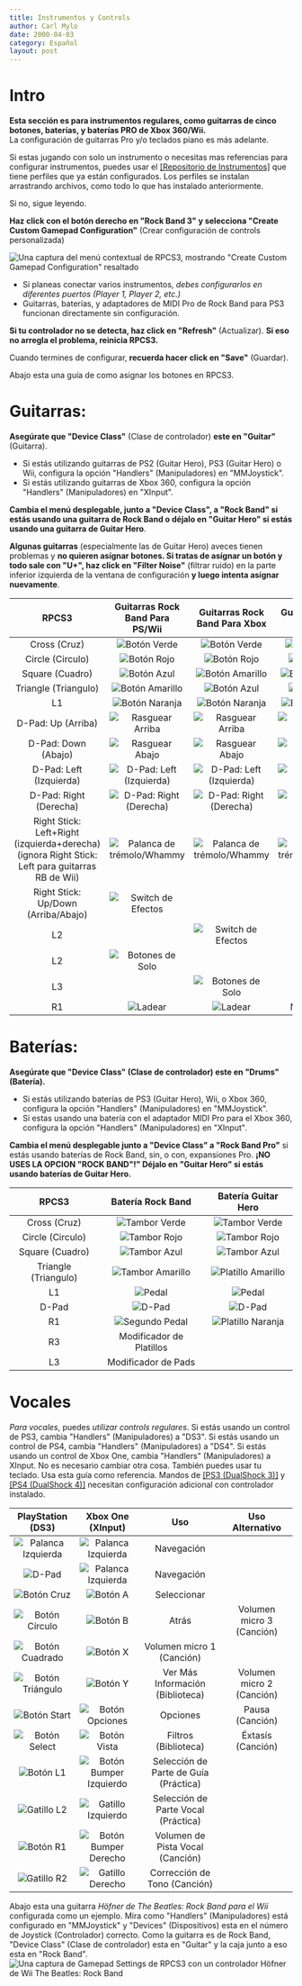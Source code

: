 ```yaml
---
title: Instrumentos y Controls
author: Carl Mylo
date: 2000-04-03
category: Español
layout: post
---
```


# Intro

**Esta sección es para instrumentos regulares, como guitarras de cinco botones, baterías, y baterías PRO de Xbox 360/Wii.**  
La configuración de guitarras Pro y/o teclados piano es más adelante.

Si estas jugando con solo un instrumento o necesitas mas referencias para configurar instrumentos, puedes usar el [[Repositorio de Instrumentos]](https://hmxmilohax.github.io/rb3-pc/espanol/repodeinst/) que tiene perfiles que ya están configurados. Los perfiles se instalan arrastrando archivos, como todo lo que has instalado anteriormente.

Si no, sigue leyendo.

**Haz click con el botón derecho en "Rock Band 3" y selecciona "Create Custom Gamepad Configuration"** (Crear configuración de controls personalizada)

![Una captura del menú contextual de RPCS3, mostrando "Create Custom Gamepad Configuration" resaltado](https://raw.githubusercontent.com/hmxmilohax/rb3-pc/main/assets/images/conf/rpcs3pad.png "Create Custom Gamepad Configuration")

* Si planeas conectar varios instrumentos, _debes configurarlos en diferentes puertos (Player 1, Player 2, etc.)_
* Guitarras, baterías, y adaptadores de MIDI Pro de Rock Band para PS3 funcionan directamente sin configuración.

**Si tu controlador no se detecta, haz click en "Refresh"** (Actualizar). **Si eso no arregla el problema, reinicia RPCS3.**

Cuando termines de configurar, **recuerda hacer click en "Save"** (Guardar).

Abajo esta una guía de como asignar los botones en RPCS3.

# Guitarras:

**Asegúrate que "Device Class"** (Clase de controlador) **este en "Guitar"** (Guitarra).

* Si estás utilizando guitarras de PS2 (Guitar Hero), PS3 (Guitar Hero) o Wii, configura la opción "Handlers" (Manipuladores) en "MMJoystick". 
* Si estás utilizando guitarras de Xbox 360, configura la opción "Handlers" (Manipuladores) en "XInput".

**Cambia el menú desplegable, junto a "Device Class", a "Rock Band" si estás usando una guitarra de Rock Band o déjalo en "Guitar Hero" si estás usando una guitarra de Guitar Hero**. 

**Algunas guitarras** (especialmente las de Guitar Hero) aveces tienen problemas y **no quieren asígnar botones. Si tratas de asígnar un botón y todo sale con "U+", haz click en "Filter Noise"** (filtrar ruido) en la parte inferior izquierda de la ventana de configuración **y luego intenta asígnar nuevamente**.

| **RPCS3**          | **Guitarras Rock Band Para PS/Wii** | **Guitarras Rock Band Para Xbox** | **Guitarras Guitar Hero** |
|:------------------:|:---------------------:|:---------------------:|:-----------------------:|
| Cross (Cruz) | ![Botón Verde](https://raw.githubusercontent.com/hmxmilohax/rb3-pc/main/assets/images//btns/gtrs/gf.png "Botón Verde") | ![Botón Verde](https://raw.githubusercontent.com/hmxmilohax/rb3-pc/main/assets/images//btns/gtrs/gf.png "Botón Verde") | ![Botón Verde](https://raw.githubusercontent.com/hmxmilohax/rb3-pc/main/assets/images//btns/gtrs/gf.png "Botón Verde") |
| Circle (Circulo) | ![Botón Rojo](https://raw.githubusercontent.com/hmxmilohax/rb3-pc/main/assets/images//btns/gtrs/rf.png "Botón Rojo") | ![Botón Rojo](https://raw.githubusercontent.com/hmxmilohax/rb3-pc/main/assets/images//btns/gtrs/rf.png "Botón Rojo") | ![Botón Rojo](https://raw.githubusercontent.com/hmxmilohax/rb3-pc/main/assets/images//btns/gtrs/rf.png "Botón Rojo") |
| Square (Cuadro) | ![Botón Azul](https://raw.githubusercontent.com/hmxmilohax/rb3-pc/main/assets/images//btns/gtrs/bf.png "Botón Azul") | ![Botón Amarillo](https://raw.githubusercontent.com/hmxmilohax/rb3-pc/main/assets/images//btns/gtrs/yf.png "Botón Amarillo") | ![Botón Amarillo](https://raw.githubusercontent.com/hmxmilohax/rb3-pc/main/assets/images//btns/gtrs/yf.png "Botón Amarillo") |
| Triangle (Triangulo) | ![Botón Amarillo](https://raw.githubusercontent.com/hmxmilohax/rb3-pc/main/assets/images//btns/gtrs/yf.png "Botón Amarillo") | ![Botón Azul](https://raw.githubusercontent.com/hmxmilohax/rb3-pc/main/assets/images//btns/gtrs/bf.png "Botón Azul") | ![Botón Azul](https://raw.githubusercontent.com/hmxmilohax/rb3-pc/main/assets/images//btns/gtrs/bf.png "Botón Azul") |
| L1 | ![Botón Naranja](https://raw.githubusercontent.com/hmxmilohax/rb3-pc/main/assets/images//btns/gtrs/of.png "Botón Naranja") | ![Botón Naranja](https://raw.githubusercontent.com/hmxmilohax/rb3-pc/main/assets/images//btns/gtrs/of.png "Botón Naranja") | ![Botón Naranja](https://raw.githubusercontent.com/hmxmilohax/rb3-pc/main/assets/images//btns/gtrs/of.png "Botón Naranja") |
| D-Pad: Up (Arriba) | ![Rasguear Arriba](https://raw.githubusercontent.com/hmxmilohax/rb3-pc/main/assets/images//btns/gtrs/sbu.png "Rasguear Arriba") | ![Rasguear Arriba](https://raw.githubusercontent.com/hmxmilohax/rb3-pc/main/assets/images//btns/gtrs/sbu.png "Rasguear Arriba") | ![Rasguear Arriba](https://raw.githubusercontent.com/hmxmilohax/rb3-pc/main/assets/images//btns/gtrs/sbu.png "Rasguear Arriba") |
| D-Pad: Down (Abajo) | ![Rasguear Abajo](https://raw.githubusercontent.com/hmxmilohax/rb3-pc/main/assets/images//btns/gtrs/sbd.png "Rasguear Abajo") | ![Rasguear Abajo](https://raw.githubusercontent.com/hmxmilohax/rb3-pc/main/assets/images//btns/gtrs/sbd.png "Rasguear Abajo") | ![Rasguear Abajo](https://raw.githubusercontent.com/hmxmilohax/rb3-pc/main/assets/images//btns/gtrs/sbd.png "Rasguear Abajo") |
| D-Pad: Left (Izquierda) | ![D-Pad: Left (Izquierda)](https://raw.githubusercontent.com/hmxmilohax/rb3-pc/main/assets/images//btns/gtrs/dpl.png "D-Pad: Left (Izquierda)") | ![D-Pad: Left (Izquierda)](https://raw.githubusercontent.com/hmxmilohax/rb3-pc/main/assets/images//btns/gtrs/dpl.png "D-Pad: Left (Izquierda)") | ![D-Pad: Left (Izquierda)](https://raw.githubusercontent.com/hmxmilohax/rb3-pc/main/assets/images//btns/gtrs/dpl.png "D-Pad: Left (Izquierda)") |
| D-Pad: Right (Derecha) | ![D-Pad: Right (Derecha)](https://raw.githubusercontent.com/hmxmilohax/rb3-pc/main/assets/images//btns/gtrs/dpr.png "D-Pad: Right (Derecha)") | ![D-Pad: Right (Derecha)](https://raw.githubusercontent.com/hmxmilohax/rb3-pc/main/assets/images//btns/gtrs/dpr.png "D-Pad: Right (Derecha)") | ![D-Pad: Right (Derecha)](https://raw.githubusercontent.com/hmxmilohax/rb3-pc/main/assets/images//btns/gtrs/dpr.png "D-Pad: Right (Derecha)") |
| Right Stick: <br/> Left+Right (izquierda+derecha)<br/> (ignora Right Stick: Left para guitarras RB de Wii) | ![Palanca de trémolo/Whammy](https://raw.githubusercontent.com/hmxmilohax/rb3-pc/main/assets/images//btns/gtrs/wb.png "Palanca de trémolo/Whammy") | ![Palanca de trémolo/Whammy](https://raw.githubusercontent.com/hmxmilohax/rb3-pc/main/assets/images//btns/gtrs/wb.png "Palanca de trémolo/Whammy") | ![Palanca de trémolo/Whammy](https://raw.githubusercontent.com/hmxmilohax/rb3-pc/main/assets/images//btns/gtrs/wb.png "Palanca de trémolo/Whammy") |
| Right Stick: <br/> Up/Down (Arriba/Abajo) | ![Switch de Efectos](https://raw.githubusercontent.com/hmxmilohax/rb3-pc/main/assets/images//btns/gtrs/fx.png "Switch de Efectos") | | |
| L2 | | ![Switch de Efectos](https://raw.githubusercontent.com/hmxmilohax/rb3-pc/main/assets/images//btns/gtrs/fx.png "Switch de Efectos") | |
| L2 | ![Botones de Solo](https://raw.githubusercontent.com/hmxmilohax/rb3-pc/main/assets/images//btns/gtrs/solo.png "Botones de Solo") | | |
| L3 | | ![Botones de Solo](https://raw.githubusercontent.com/hmxmilohax/rb3-pc/main/assets/images//btns/gtrs/solo.png "Botones de Solo") | |
| R1 | ![Ladear](https://raw.githubusercontent.com/hmxmilohax/rb3-pc/main/assets/images//btns/gtrs/ts.png "Ladear") | ![Ladear](https://raw.githubusercontent.com/hmxmilohax/rb3-pc/main/assets/images//btns/gtrs/ts.png "Ladear") | No funciona |


# Baterías:

**Asegúrate que "Device Class" (Clase de controlador) este en "Drums" (Batería).**

* Si estás utilizando baterías de PS3 (Guitar Hero), Wii, o Xbox 360, configura la opción "Handlers" (Manipuladores) en "MMJoystick".
* Si estas usando una batería con el adaptador MIDI Pro para el Xbox 360, configura la opción "Handlers" (Manipuladores) en "XInput".

**Cambia el menú desplegable junto a "Device Class" a "Rock Band Pro"** si estás usando baterías de Rock Band, sin, o con, expansiones Pro. **¡NO USES LA OPCION "ROCK BAND"!" Déjalo en "Guitar Hero" si estás usando baterías de Guitar Hero.**


| **RPCS3**    | **Batería Rock Band** | **Batería Guitar Hero** |
|:--------:|:-------------------:|:-----------------:|
| Cross (Cruz) | ![Tambor Verde](https://raw.githubusercontent.com/hmxmilohax/rb3-pc/main/assets/images/btns/drms/rb/gp.png "Tambor Verde") | ![Tambor Verde](https://raw.githubusercontent.com/hmxmilohax/rb3-pc/main/assets/images/btns/drms/gh/gp.png "Tambor Verde") |
| Circle (Circulo) | ![Tambor Rojo](https://raw.githubusercontent.com/hmxmilohax/rb3-pc/main/assets/images/btns/drms/rb/rp.png "Tambor Rojo") | ![Tambor Rojo](https://raw.githubusercontent.com/hmxmilohax/rb3-pc/main/assets/images/btns/drms/gh/rp.png "Tambor Rojo") |
| Square (Cuadro) | ![Tambor Azul](https://raw.githubusercontent.com/hmxmilohax/rb3-pc/main/assets/images/btns/drms/rb/bp.png "Tambor Azul") | ![Tambor Azul](https://raw.githubusercontent.com/hmxmilohax/rb3-pc/main/assets/images/btns/drms/gh/bp.png "Tambor Azul") |
| Triangle (Triangulo) | ![Tambor Amarillo](https://raw.githubusercontent.com/hmxmilohax/rb3-pc/main/assets/images/btns/drms/rb/yp.png "Tambor Amarillo") | ![Platillo Amarillo](https://raw.githubusercontent.com/hmxmilohax/rb3-pc/main/assets/images/btns/drms/gh/yc.png "Platillo Amarillo") |
| L1 | ![Pedal](https://raw.githubusercontent.com/hmxmilohax/rb3-pc/main/assets/images/btns/drms/rb/kp.png "Pedal") | ![Pedal](https://raw.githubusercontent.com/hmxmilohax/rb3-pc/main/assets/images/btns/drms/gh/kp.png "Pedal") |
| D-Pad | ![D-Pad](https://raw.githubusercontent.com/hmxmilohax/rb3-pc/main/assets/images/btns/ctrls/xbox/dp.png "D-Pad") | ![D-Pad](https://raw.githubusercontent.com/hmxmilohax/rb3-pc/main/assets/images/btns/ctrls/xbox/dp.png "D-Pad") |
| R1 | ![Segundo Pedal](https://raw.githubusercontent.com/hmxmilohax/rb3-pc/main/assets/images/btns/drms/rb/kp.png "Segundo Pedal") | ![Platillo Naranja](https://raw.githubusercontent.com/hmxmilohax/rb3-pc/main/assets/images/btns/drms/gh/oc.png "Platillo Naranja") |
| R3 | Modificador de Platillos | |
| L3 | Modificador de Pads | |


# Vocales
*Para vocales*, puedes *utilizar controls regulares*. Si estás usando un control de PS3, cambia "Handlers" (Manipuladores) a "DS3". Si estás usando un control de PS4, cambia "Handlers" (Manipuladores) a "DS4". Si estás usando un control de Xbox One, cambia "Handlers" (Manipuladores) a XInput. No es necesario cambiar otra cosa. También puedes usar tu teclado. Usa esta guía como referencia. Mandos de [[PS3 (DualShock 3)]](https://wiki.rpcs3.net/index.php?title=Help:Controller_Configuration#Using_DualShock_3_controller) y [[PS4 (DualShock 4)]](https://wiki.rpcs3.net/index.php?title=Help:Controller_Configuration#Using_DualShock_4_controller) necesitan configuración adicional con controlador instalado.


| **PlayStation (DS3)** | **Xbox One (XInput)** | **Uso**                         | **Uso Alternativo**        |
|:---------------------:|:---------------------:|:-------------------------------:|:-------------------:|
| ![Palanca Izquierda](https://raw.githubusercontent.com/hmxmilohax/rb3-pc/main/assets/images/btns/ctrls/ps3/ls.png "Palanca Izquierda") | ![Palanca Izquierda](https://raw.githubusercontent.com/hmxmilohax/rb3-pc/main/assets/images/btns/ctrls/xbox/ls.png "Palanca Izquierda") | Navegación |
| ![D-Pad](https://raw.githubusercontent.com/hmxmilohax/rb3-pc/main/assets/images/btns/ctrls/ps3/dp.png "D-Pad") | ![Palanca Izquierda](https://raw.githubusercontent.com/hmxmilohax/rb3-pc/main/assets/images/btns/ctrls/xbox/dp.png "D-Pad") | Navegación |
| ![Botón Cruz](https://raw.githubusercontent.com/hmxmilohax/rb3-pc/main/assets/images/btns/ctrls/ps3/x.png "Botón Cruz") | ![Botón A](https://raw.githubusercontent.com/hmxmilohax/rb3-pc/main/assets/images/btns/ctrls/xbox/a.png "Botón A") | Seleccionar                          |
| ![Botón Círculo](https://raw.githubusercontent.com/hmxmilohax/rb3-pc/main/assets/images/btns/ctrls/ps3/o.png "Botón Círculo") | ![Botón B](https://raw.githubusercontent.com/hmxmilohax/rb3-pc/main/assets/images/btns/ctrls/xbox/b.png "Botón B") | Atrás                            | Volumen micro 3 (Canción) |
| ![Botón Cuadrado](https://raw.githubusercontent.com/hmxmilohax/rb3-pc/main/assets/images/btns/ctrls/ps3/s.png "Botón Cuadrado") | ![Botón X](https://raw.githubusercontent.com/hmxmilohax/rb3-pc/main/assets/images/btns/ctrls/xbox/x.png "Botón X") | Volumen micro 1 (Canción) |
| ![Botón Triángulo](https://raw.githubusercontent.com/hmxmilohax/rb3-pc/main/assets/images/btns/ctrls/ps3/t.png "Botón Triángulo") | ![Botón Y](https://raw.githubusercontent.com/hmxmilohax/rb3-pc/main/assets/images/btns/ctrls/xbox/y.png "Botón Y") | Ver Más Información (Biblioteca)        | Volumen micro 2 (Canción) |
| ![Botón Start](https://raw.githubusercontent.com/hmxmilohax/rb3-pc/main/assets/images/btns/ctrls/ps3/sta.png "Botón Start") | ![Botón Opciones](https://raw.githubusercontent.com/hmxmilohax/rb3-pc/main/assets/images/btns/ctrls/xbox/opt.png "Botón Opciones") | Opciones                         | Pausa (Canción)        |
| ![Botón Select](https://raw.githubusercontent.com/hmxmilohax/rb3-pc/main/assets/images/btns/ctrls/ps3/sel.png "Botón Select") | ![Botón Vista](https://raw.githubusercontent.com/hmxmilohax/rb3-pc/main/assets/images/btns/ctrls/xbox/viw.png "Botón Vista") | Filtros (Biblioteca)               | Éxtasís (Canción)    |
| ![Botón L1](https://raw.githubusercontent.com/hmxmilohax/rb3-pc/main/assets/images/btns/ctrls/ps3/l1.png "Botón L1") | ![Botón Bumper Izquierdo](https://raw.githubusercontent.com/hmxmilohax/rb3-pc/main/assets/images/btns/ctrls/xbox/lb.png "Botón Bumper Izquierdo") | Selección de Parte de Guía (Práctica) |
| ![Gatillo L2](https://raw.githubusercontent.com/hmxmilohax/rb3-pc/main/assets/images/btns/ctrls/ps3/l2.png "Gatillo L2") | ![Gatillo Izquierdo](https://raw.githubusercontent.com/hmxmilohax/rb3-pc/main/assets/images/btns/ctrls/xbox/lt.png "Gatillo Izquierdo") | Selección de Parte Vocal (Práctica) |
| ![Botón R1](https://raw.githubusercontent.com/hmxmilohax/rb3-pc/main/assets/images/btns/ctrls/ps3/r1.png "Botón R1") | ![Botón Bumper Derecho](https://raw.githubusercontent.com/hmxmilohax/rb3-pc/main/assets/images/btns/ctrls/xbox/rb.png "Botón Bumper Derecho") | Volumen de Pista Vocal (Canción)       |
| ![Gatillo R2](https://raw.githubusercontent.com/hmxmilohax/rb3-pc/main/assets/images/btns/ctrls/ps3/r2.png "Gatillo R2") | ![Gatillo Derecho](https://raw.githubusercontent.com/hmxmilohax/rb3-pc/main/assets/images/btns/ctrls/xbox/rt.png "Gatillo Derecho") | Corrección de Tono (Canción)         |



Abajo esta una guitarra _Höfner de The Beatles: Rock Band para el Wii_ configurada como un ejemplo. Mira como "Handlers" (Manipuladores) está configurado en "MMJoystick" y "Devices" (Dispositivos) esta en el número de Joystick (Controlador) correcto. Como la guitarra es de Rock Band, "Device Class" (Clase de controlador) esta en "Guitar" y la caja junto a eso esta en "Rock Band".
![Una captura de Gamepad Settings de RPCS3 con un controlador Höfner de Wii The Beatles: Rock Band](https://raw.githubusercontent.com/hmxmilohax/rb3-pc/main/assets/images/instruments/wiirbgtrsmapping.png "Gamepad Settings con un controlador de guitarra Höfner de Wii The Beatles: Rock Band")